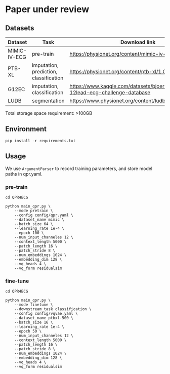 # Paper under review



## Datasets

| Dataset      | Task                                   | Download link                                                |
| ------------ | -------------------------------------- | ------------------------------------------------------------ |
| MIMIC-IV-ECG | pre-train                              | https://physionet.org/content/mimic-iv-ecg/1.0/              |
| PTB-XL       | imputation, prediction, classification | https://physionet.org/content/ptb-xl/1.0.3/                  |
| G12EC        | imputation, classification             | https://www.kaggle.com/datasets/bjoernjostein/georgia-12lead-ecg-challenge-database |
| LUDB         | segmentation                           | https://www.physionet.org/content/ludb/1.0.1/                |

Total storage space requirement: >100GB

## Environment

```
pip install -r requirements.txt
```

## Usage

We use `ArgumentParser` to record training parameters, and store model paths in qpr.yaml.

### pre-train

```
cd QPR4ECG
```



```
python main_qpr.py \
    --mode pretrain \
    --config config/qpr.yaml \
    --dataset_name mimic \
    --batch_size 64 \
    --learning_rate 1e-4 \
    --epoch 100 \
    --num_input_channeles 12 \
    --context_length 5000 \
    --patch_length 16 \
    --patch_stride 8 \
    --num_embeddings 1024 \
    --embedding_dim 128 \
    --vq_heads 4 \
    --vq_form residualsim
```

 ### fine-tune

```
cd QPR4ECG
```



```
python main_qpr.py \
    --mode finetune \
    --downstream_task classification \
    --config config/vqvae.yaml \
    --dataset_name ptbxl-500 \
    --batch_size 16 \
    --learning_rate 1e-4 \
    --epoch 50 \
    --num_input_channeles 12 \
    --context_length 5000 \
    --patch_length 16 \
    --patch_stride 8 \
    --num_embeddings 1024 \
    --embedding_dim 128 \
    --vq_heads 4 \
    --vq_form residualsim
```

